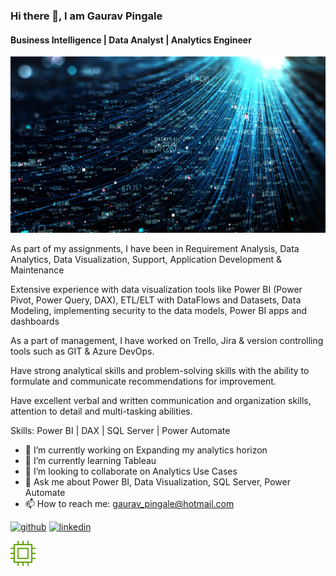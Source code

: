 ### Hi there 👋, I am Gaurav Pingale
#### Business Intelligence | Data Analyst | Analytics Engineer
![Business Intelligence | Data Analyst | Analytics Engineer](https://github.com/dev-gauravpingale/dev-gauravpingale/blob/main/digital_numbers_vortex-1.jpeg)

As part of my assignments, I have been in Requirement Analysis, Data Analytics, Data Visualization, Support, Application Development & Maintenance

Extensive experience with data visualization tools like Power BI (Power Pivot, Power Query, DAX), ETL/ELT with DataFlows and Datasets, Data Modeling, implementing security to the data models, Power BI apps and dashboards

As a part of management, I have worked on Trello, Jira & version controlling tools such as GIT & Azure DevOps.

Have strong analytical skills and problem-solving skills with the ability to formulate and communicate recommendations for improvement.

Have excellent verbal and written communication and organization skills, attention to detail and multi-tasking abilities.

Skills: Power BI | DAX | SQL Server | Power Automate 

- 🔭 I’m currently working on Expanding my analytics horizon 
- 🌱 I’m currently learning Tableau 
- 👯 I’m looking to collaborate on Analytics Use Cases 
- 💬 Ask me about Power BI, Data Visualization, SQL Server, Power Automate 
- 📫 How to reach me: gaurav_pingale@hotmail.com 


[<img src='https://cdn.jsdelivr.net/npm/simple-icons@3.0.1/icons/github.svg' alt='github' height='40'>](https://github.com/dev-gauravpingale)  [<img src='https://cdn.jsdelivr.net/npm/simple-icons@3.0.1/icons/linkedin.svg' alt='linkedin' height='40'>](https://www.linkedin.com/in/https://www.linkedin.com/in/gauravpingale//)  

<a href='https://docs.github.com/en/developers'><img src='https://raw.githubusercontent.com/acervenky/animated-github-badges/master/assets/devbadge.gif' width='40' height='40'></a> 
